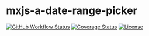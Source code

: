 # mxjs-a-date-range-picker

[![GitHub Workflow Status](https://img.shields.io/github/actions/workflow/status/miaoxing/mxjs-a-date-range-picker/build.yml?style=flat-square)](https://github.com/miaoxing/mxjs-a-date-range-picker/actions)
[![Coverage Status](https://img.shields.io/coveralls/miaoxing/mxjs-a-date-range-picker.svg?style=flat-square)](https://coveralls.io/r/miaoxing/mxjs-a-date-range-picker)
[![License](http://img.shields.io/badge/license-MIT-brightgreen.svg?style=flat-square)](http://www.opensource.org/licenses/MIT)
